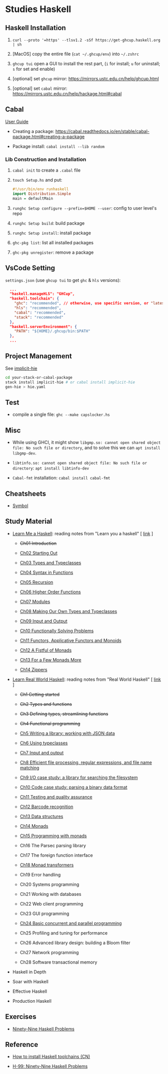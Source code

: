 # Studies Haskell

## Haskell Installation

1. `curl --proto '=https' --tlsv1.2 -sSf https://get-ghcup.haskell.org | sh`

1. [MacOS] copy the entire file (`cat ~/.ghcup/env`) into `~/.zshrc`

1. `ghcup tui` open a GUI to install the rest part, (`i` for install; `u` for uninstall; `s` for set and enable)

1. [optional] set `ghcup` mirror: <https://mirrors.ustc.edu.cn/help/ghcup.html>

1. [optional] set `cabal` mirror: <https://mirrors.ustc.edu.cn/help/hackage.html#cabal>

## Cabal

[User Guide](https://cabal.readthedocs.io/en/stable/index.html)

- Creating a package: <https://cabal.readthedocs.io/en/stable/cabal-package.html#creating-a-package>

- Package install: `cabal install --lib random`

### Lib Construction and Installation

1. `cabal init` to create a `.cabal` file

1. `touch Setup.hs` and put:

    ```hs
    #!/usr/bin/env runhaskell
    import Distribution.Simple
    main = defaultMain
    ```

1. `runghc Setup configure --prefix=$HOME --user`: config to user level's repo

1. `runghc Setup build`: build package

1. `runghc Setup install`: install package

1. `ghc-pkg list`: list all installed packages

1. `ghc-pkg unregister`: remove a package

## VsCode Setting

`settings.json` (use `ghcup tui` to get `ghc` & `hls` versions):

```json
  ...
  "haskell.manageHLS": "GHCup",
  "haskell.toolchain": {
    "ghc": "recommended", // otherwise, use specific version, or "latest"
    "hls": "recommended",
    "cabal": "recommended",
    "stack": "recommended"
  },
  "haskell.serverEnvironment": {
    "PATH": "${HOME}/.ghcup/bin:$PATH"
  },
  ...
```

## Project Management

See [implicit-hie](https://github.com/Avi-D-coder/implicit-hie)

```sh
cd your-stack-or-cabal-package
stack install implicit-hie # or cabal install implicit-hie
gen-hie > hie.yaml
```

## Test

- compile a single file: `ghc --make capslocker.hs`

## Misc

- While using GHCI, it might show `libgmp.so: cannot open shared object file: No such file or directory`, and to solve this we can `apt install libgmp-dev`.

- `libtinfo.so: cannot open shared object file: No such file or directory`: `apt install libtinfo-dev`

- `Cabal-fmt` installation: `cabal install cabal-fmt`

## Cheatsheets

- [Symbol](./cheatsheets/symbol.tex)

## Study Material

- [Learn Me a Haskell](./Learn%20Me%20a%20Haskell.pdf): reading notes from "Learn you a haskell" [ [link](http://learnyouahaskell.com/) ]

  - ~~Ch01 Introduction~~

  - [Ch02 Starting Out](./learn_me_a_haskell/Ch02%20Starting%20Out.tex)

  - [Ch03 Types and Typeclasses](./learn_me_a_haskell/Ch03%20Types%20and%20Typeclasses.tex)

  - [Ch04 Syntax in Functions](./learn_me_a_haskell/Ch04%20Syntax%20in%20Functions.tex)

  - [Ch05 Recursion](./learn_me_a_haskell/Ch05%20Recursion.tex)

  - [Ch06 Higher Order Functions](./learn_me_a_haskell/Ch06%20Higher%20Order%20Functions.tex)

  - [Ch07 Modules](./learn_me_a_haskell/Ch07%20Modules.tex)

  - [Ch08 Making Our Own Types and Typeclasses](./learn_me_a_haskell/Ch08%20Making%20Our%20Own%20Types%20and%20Typeclasses.tex)

  - [Ch09 Input and Output](./learn_me_a_haskell/Ch09%20Input%20and%20Output.tex)

  - [Ch10 Functionally Solving Problems](./learn_me_a_haskell/Ch10%20Functionally%20Solving%20Problems.tex)

  - [Ch11 Functors, Applicative Functors and Monoids](./learn_me_a_haskell/Ch11%20Functors,%20Applicative%20Functors%20and%20Monoids.tex)

  - [Ch12 A Fistful of Monads](./learn_me_a_haskell/Ch12%20A%20Fistful%20of%20Monads.tex)

  - [Ch13 For a Few Monads More](./learn_me_a_haskell/Ch13%20For%20a%20Few%20Monads%20More.tex)

  - [Ch14 Zippers](./learn_me_a_haskell/Ch14%20Zippers.tex)

- [Learn Real World Haskell](./Learn%20Real%20World%20Haskell.pdf): reading notes from "Real World Haskell" [ [link](https://book.realworldhaskell.org/read/) ]

  - ~~Ch1 Getting started~~

  - ~~Ch2 Types and functions~~

  - ~~Ch3 Defining types, streamlining functions~~

  - ~~Ch4 Functional programming~~

  - [Ch5 Writing a library: working with JSON data](./learn_real_world_haskell/Ch5%20Writing%20a%20library:%20working%20with%20JSON%20data.tex)

  - [Ch6 Using typeclasses](./learn_real_world_haskell/Ch6%20Using%20typeclasses.tex)

  - [Ch7 Input and output](./learn_real_world_haskell/Ch7%20Input%20and%20output.tex)

  - [Ch8 Efficient file processing, regular expressions, and file name matching](./learn_real_world_haskell/Ch8%20Efficient%20file%20processing,%20regular%20expressions,%20and%20file%20name%20matching.tex)

  - [Ch9 I/O case study: a library for searching the filesystem](./learn_real_world_haskell/Ch9%20IO%20case%20study:%20a%20library%20for%20searching%20the%20filesystem.tex)

  - [Ch10 Code case study: parsing a binary data format](./learn_real_world_haskell/Ch10%20Code%20case%20study:%20parsing%20a%20binary%20data%20format.tex)

  - [Ch11 Testing and quality assurance](./learn_real_world_haskell/Ch11%20Testing%20and%20quality%20assurance.tex)

  - [Ch12 Barcode recognition](./learn_real_world_haskell/Ch12%20Barcode%20recognition.tex)

  - [Ch13 Data structures](./learn_real_world_haskell/Ch13%20Data%20structures.tex)

  - [Ch14 Monads](./learn_real_world_haskell/Ch14%20Monads.tex)

  - [Ch15 Programming with monads](./learn_real_world_haskell/Ch15%20Programming%20with%20monads.tex)

  - Ch16 The Parsec parsing library

  - Ch17 The foreign function interface

  - [Ch18 Monad transformers](./learn_real_world_haskell/Ch18%20Monad%20transformers.tex)

  - Ch19 Error handling

  - Ch20 Systems programming

  - Ch21 Working with databases

  - Ch22 Web client programming

  - Ch23 GUI programming

  - [Ch24 Basic concurrent and parallel programming](./learn_real_world_haskell/Ch24%20Basic%20concurrent%20and%20parallel%20programming.tex)

  - Ch25 Profiling and tuning for performance

  - Ch26 Advanced library design: building a Bloom filter

  - Ch27 Network programming

  - Ch28 Software transactional memory

- Haskell in Depth

- Soar with Haskell

- Effective Haskell

- Production Haskell

## Exercises

- [Ninety-Nine Haskell Problems](./h99/README.md)

## Reference

- [How to install Haskell toolchains (CN)](https://zhuanlan.zhihu.com/p/455688955)

- [H-99: Ninety-Nine Haskell Problems](https://wiki.haskell.org/H-99:_Ninety-Nine_Haskell_Problems)
